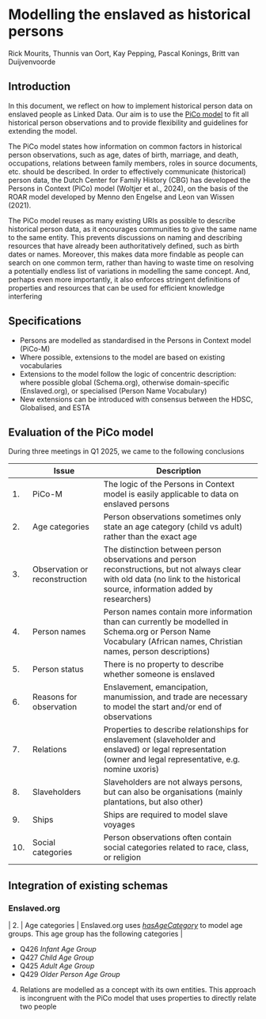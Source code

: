 # Modelling the enslaved as historical persons

Rick Mourits, Thunnis van Oort, Kay Pepping, Pascal Konings, Britt van Duijvenvoorde

## Introduction

In this document, we reflect on how to implement historical person data on enslaved people as Linked Data. Our aim is to use the [PiCo model](https://www.personsincontext.org) to fit all historical person observations  and to provide flexibility and guidelines for extending the model.

The PiCo model states how information on common factors in historical person observations, such as age, dates of birth, marriage, and death, occupations, relations between family members, roles in source documents, etc. should be described. In order to effectively communicate (historical) person data, the Dutch Center for Family History (CBG) has developed the Persons in Context (PiCo) model (Woltjer et al., 2024), on the basis of the ROAR model developed by Menno den Engelse and Leon van Wissen (2021). 

The PiCo model reuses as many existing URIs as possible to describe historical person data, as it encourages communities to give the same name to the same entity. This prevents discussions on naming and describing resources that have already been authoritatively defined, such as birth dates or names. Moreover, this makes data more findable as people can search on one common term, rather than having to waste time on resolving a potentially endless list of variations in modelling the same concept. And, perhaps even more importantly, it also enforces stringent definitions of properties and resources that can be used for efficient knowledge interfering

## Specifications
- Persons are modelled as standardised in the Persons in Context model (PiCo-M)
- Where possible, extensions to the model are based on existing vocabularies
- Extensions to the model follow the logic of concentric description: where possible global (Schema.org), otherwise domain-specific (Enslaved.org), or specialised (Person Name Vocabulary)
- New extensions can be introduced with consensus between the HDSC, Globalised, and ESTA

## Evaluation of the PiCo model
During three meetings in Q1 2025, we came to the following conclusions


|  | Issue | Description	  | 
|--|-------|----------------|
| 1. | PiCo-M | The logic of the Persons in Context model is easily applicable to data on enslaved persons |
| 2. | Age categories | Person observations sometimes only state an age category (child vs adult) rather than the exact age |
| 3. | Observation or reconstruction | The distinction between person observations and person reconstructions, but not always clear with old data (no link to the historical source, information added by researchers) |
| 4. | Person names | Person names contain more information than can currently be modelled in Schema.org or Person Name Vocabulary (African names, Christian names, person descriptions) |
| 5. | Person status | There is no property to describe whether someone is enslaved |
| 6. | Reasons for observation | Enslavement, emancipation, manumission, and trade are necessary to model the start and/or end of observations |
| 7. | Relations | Properties to describe relationships for enslavement (slaveholder and enslaved) or legal representation (owner and legal representative, e.g. nomine uxoris) |
| 8. | Slaveholders | Slaveholders are not always persons, but can also be organisations (mainly plantations, but also other) |
| 9. | Ships | Ships are required to model slave voyages |
| 10. | Social categories | Person observations often contain social categories related to race, class, or religion |

## Integration of existing schemas

### Enslaved.org
| 2. | Age categories | Enslaved.org uses [_hasAgeCategory_]([url](https://lod.enslaved.org/wiki/Property:P4)) to model age groups. This age group has the following categories |
- Q426  _Infant Age Group_
- Q427  _Child Age Group_
- Q425  _Adult Age Group_
- Q429  _Older Person Age Group_

4. Relations are modelled as a concept with its own entities. This approach is incongruent with the PiCo model that uses properties to directly relate two people
